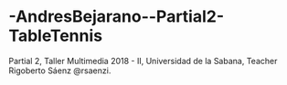 # -AndresBejarano--Partial2-TableTennis
Partial 2, Taller Multimedia 2018 - II, Universidad de la Sabana, Teacher Rigoberto Sáenz @rsaenzi.
